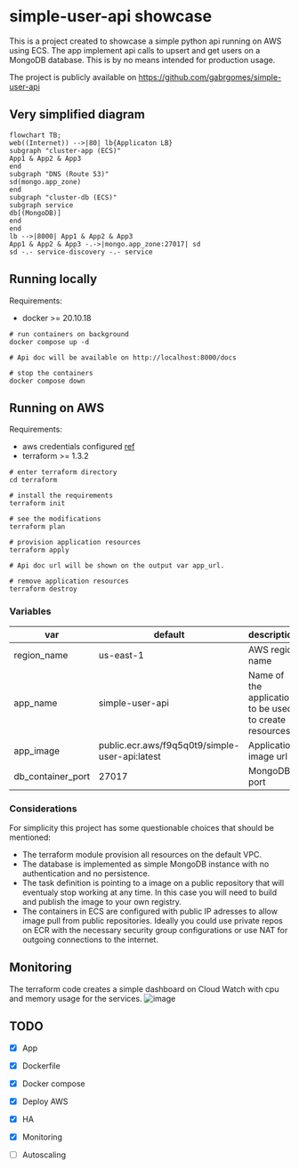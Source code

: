 # simple-user-api showcase
This is a project created to showcase a simple python api running on AWS using ECS. The app implement api calls to upsert and get users on a MongoDB database. This is by no means intended for production usage.

The project is publicly available on https://github.com/gabrgomes/simple-user-api


## Very simplified diagram
```mermaid
flowchart TB;
web((Internet)) -->|80| lb{Applicaton LB}
subgraph "cluster-app (ECS)"
App1 & App2 & App3
end
subgraph "DNS (Route 53)"
sd(mongo.app_zone)
end
subgraph "cluster-db (ECS)"
subgraph service
db[(MongoDB)]
end
end
lb -->|8000| App1 & App2 & App3
App1 & App2 & App3 -.->|mongo.app_zone:27017| sd
sd -.- service-discovery -.- service
```

## Running locally
Requirements:
- docker >= 20.10.18
  
```shell
# run containers on background
docker compose up -d

# Api doc will be available on http://localhost:8000/docs

# stop the containers
docker compose down
```

## Running on AWS
Requirements:
- aws credentials configured [ref](https://registry.terraform.io/providers/hashicorp/aws/latest/docs#authentication-and-configuration)
- terraform >= 1.3.2

```shell
# enter terraform directory
cd terraform

# install the requirements
terraform init

# see the modifications 
terraform plan

# provision application resources
terraform apply

# Api doc url will be shown on the output var app_url.

# remove application resources
terraform destroy
```

### Variables
| var | default  | description |
|---|---|---|
| region_name  | us-east-1  | AWS region name  |
|  app_name |  simple-user-api |  Name of the application to be used to create resources. |
|  app_image | public.ecr.aws/f9q5q0t9/simple-user-api:latest  | Application image url |
|  db_container_port |  27017 | MongoDB port |

### Considerations
For simplicity this project has some questionable choices that should be mentioned:
- The terraform module provision all resources on the default VPC.
- The database is implemented as simple MongoDB instance with no authentication and no persistence.
- The task definition is pointing to a image on a public repository that will eventualy stop working at any time. In this case you will need to build and publish the image to your own registry.
- The containers in ECS are configured with public IP adresses to allow image pull from public repositories. Ideally you could use private repos on ECR with the necessary security group configurations or use NAT for outgoing connections to the internet.


## Monitoring 
The terraform code creates a simple dashboard on Cloud Watch with cpu and memory usage for the services.
![image](https://user-images.githubusercontent.com/8647236/203460099-c0187f4f-a0b8-4f28-975d-9f1b370aeb35.png)


## TODO
- [x] App
- [x] Dockerfile
- [x] Docker compose
- [x] Deploy AWS
- [x] HA
- [x] Monitoring
- [ ] Autoscaling
  